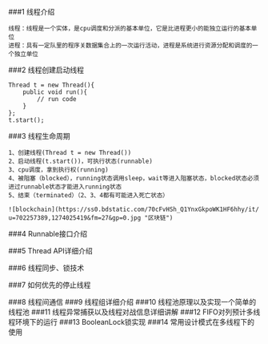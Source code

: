 ###1 线程介绍
    
    线程：线程是一个实体，是cpu调度和分派的基本单位，它是比进程更小的能独立运行的基本单位
    进程：具有一定队里的程序关数据集合上的一次运行活动，进程是系统进行资源分配和调度的一个独立单位
    
###2 线程创建启动线程
    
    Thread t = new Thread(){
        public void run(){
            // run code
        }
    };
    t.start();

###3 线程生命周期

    1、创建线程(Thread t = new Thread())
    2、启动线程(t.start())，可执行状态(runnable)
    3、cpu调度，拿到执行权(running)
    4、被阻塞（blocked），running状态调用sleep，wait等进入阻塞状态，blocked状态必须进过runnable状态才能进入running状态
    5、结束（terminated）（2、3、4都有可能进入死亡状态）
    
    ![blockchain](https://ss0.bdstatic.com/70cFvHSh_Q1YnxGkpoWK1HF6hhy/it/
    u=702257389,1274025419&fm=27&gp=0.jpg "区块链")
    

###4 Runnable接口介绍

###5 Thread API详细介绍

###6 线程同步、锁技术

###7 如何优先的停止线程

###8 线程间通信
###9 线程组详细介绍
###10 线程池原理以及实现一个简单的线程池
###11 线程异常捕获以及线程对战信息详细讲解
###12 FIFO对列预计多线程环境下的运行
###13 BooleanLock锁实现
###14 常用设计模式在多线程下的使用 





